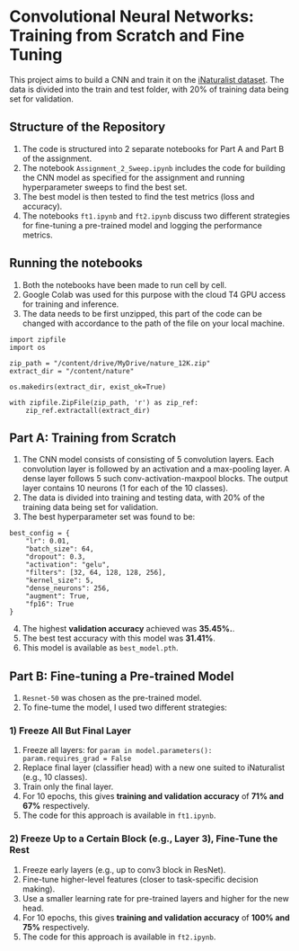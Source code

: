# Convolutional Neural Networks: Training from Scratch and Fine Tuning
This project aims to build a CNN and train it on the [iNaturalist dataset](https://storage.googleapis.com/wandb_datasets/nature_12K.zip). The data is divided into the train and test folder, with 20% of training data being set for validation.

## Structure of the Repository
1) The code is structured into 2 separate notebooks for Part A and Part B of the assignment.
2) The notebook `Assignment_2_Sweep.ipynb` includes the code for building the CNN model as specified for the assignment and running hyperparameter sweeps to find the best set.
3) The best model is then tested to find the test metrics (loss and accuracy).
4) The notebooks `ft1.ipynb` and `ft2.ipynb` discuss two different strategies for fine-tuning a pre-trained model and logging the performance metrics.

## Running the notebooks
1) Both the notebooks have been made to run cell by cell.
2) Google Colab was used for this purpose with the cloud T4 GPU access for training and inference.
3) The data needs to be first unzipped, this part of the code can be changed with accordance to the path of the file on your local machine.
```
import zipfile
import os

zip_path = "/content/drive/MyDrive/nature_12K.zip"
extract_dir = "/content/nature"

os.makedirs(extract_dir, exist_ok=True)

with zipfile.ZipFile(zip_path, 'r') as zip_ref:
    zip_ref.extractall(extract_dir)
```

## Part A: Training from Scratch
1) The CNN model consists of consisting of 5 convolution layers. Each convolution layer is followed by an activation and a max-pooling layer. A dense layer follows 5 such conv-activation-maxpool blocks. The output layer contains 10 neurons (1 for each of the 10 classes).
2) The data is divided into training and testing data, with 20% of the training data being set for validation.
3) The best hyperparameter set was found to be:
```
best_config = {
    "lr": 0.01,
    "batch_size": 64,
    "dropout": 0.3,
    "activation": "gelu",
    "filters": [32, 64, 128, 128, 256],
    "kernel_size": 5,
    "dense_neurons": 256,
    "augment": True,
    "fp16": True
}
```
4) The highest **validation accuracy** achieved was **35.45%.**.
5) The best test accuracy with this model was **31.41%**.
6) This model is available as `best_model.pth`.

## Part B: Fine-tuning a Pre-trained Model
1) `Resnet-50` was chosen as the pre-trained model.
2) To fine-tume the model, I used two different strategies:

### 1) Freeze All But Final Layer
1) Freeze all layers: for `param in model.parameters(): param.requires_grad = False`
2) Replace final layer (classifier head) with a new one suited to iNaturalist (e.g., 10 classes).
3) Train only the final layer.
4) For 10 epochs, this gives **training and validation accuracy** of **71% and 67%** respectively.
5) The code for this approach is available in `ft1.ipynb`.

### 2) Freeze Up to a Certain Block (e.g., Layer 3), Fine-Tune the Rest
1) Freeze early layers (e.g., up to conv3 block in ResNet).
2) Fine-tune higher-level features (closer to task-specific decision making).
3) Use a smaller learning rate for pre-trained layers and higher for the new head.
4) For 10 epochs, this gives **training and validation accuracy** of **100% and 75%** respectively.
5) The code for this approach is available in `ft2.ipynb`.
